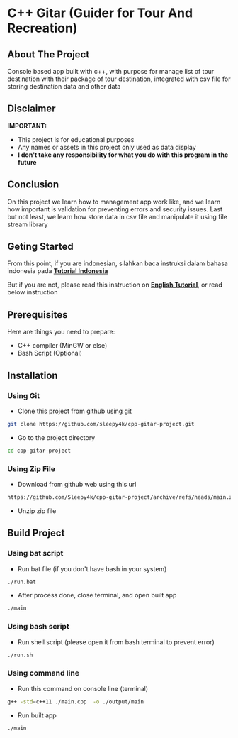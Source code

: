 # C++ Gitar (Guider for Tour And Recreation)

## About The Project

Console based app built with c++, with purpose for manage list of tour destination with their package of tour destination, integrated with csv file for storing destination data and other data

## Disclaimer

**IMPORTANT:**

- This project is for educational purposes
- Any names or assets in this project only used as data display
- **I don't take any responsibility for what you do with this program in the future**

## Conclusion

On this project we learn how to management app work like, and we learn how important is validation for preventing errors and security issues. Last but not least, we learn how store data in csv file and manipulate it using file stream library

## Geting Started

From this point, if you are indonesian, silahkan baca instruksi dalam bahasa indonesia pada [**Tutorial Indonesia**](https://github.com/Sleepy4k/cpp-gitar-project/tree/main/tutorial/IDN.md)

But if you are not, please read this instruction on [**English Tutorial**](https://github.com/Sleepy4k/cpp-gitar-project/tree/main/tutorial/EN.md), or read below instruction

## Prerequisites

Here are things you need to prepare:

- C++ compiler (MinGW or else)
- Bash Script (Optional)

## Installation

### Using Git

- Clone this project from github using git

```bash
git clone https://github.com/sleepy4k/cpp-gitar-project.git
```

- Go to the project directory

```bash
cd cpp-gitar-project
```

### Using Zip File

- Download from github web using this url

```bash
https://github.com/Sleepy4k/cpp-gitar-project/archive/refs/heads/main.zip
```

- Unzip zip file

## Build Project

### Using bat script

- Run bat file (if you don't have bash in your system)

```bash
./run.bat
```

- After process done, close terminal, and open built app

```bash
./main
```

### Using bash script

- Run shell script (please open it from bash terminal to prevent error)

```bash
./run.sh
```

### Using command line

- Run this command on console line (terminal)

```bash
g++ -std=c++11 ./main.cpp  -o ./output/main
```

- Run built app

```bash
./main
```
